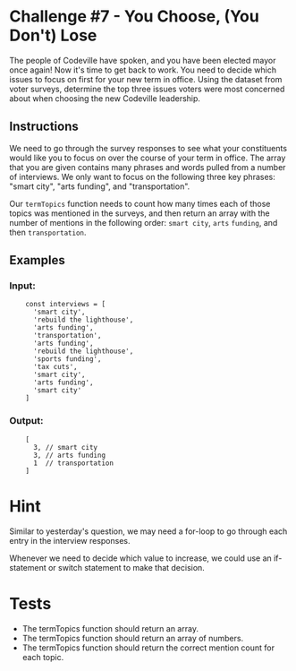 # Challenge #7 - You Choose, (You Don't) Lose
The people of Codeville have spoken, and you have been elected mayor once again! Now it's time to get back to work. You need to decide which issues to focus on first for your new term in office. Using the dataset from voter surveys, determine the top three issues voters were most concerned about when choosing the new Codeville leadership.

## Instructions
We need to go through the survey responses to see what your constituents would like you to focus on over the course of your term in office. The array that you are given contains many phrases and words pulled from a number of interviews. We only want to focus on the following three key phrases: "smart city", "arts funding", and "transportation".

Our `termTopics` function needs to count how many times each of those topics was mentioned in the surveys, and then return an array with the number of mentions in the following order: `smart city`, `arts` `funding`, and then `transportation`.

## Examples

### Input:
```
    const interviews = [
      'smart city',
      'rebuild the lighthouse',
      'arts funding',
      'transportation',
      'arts funding',
      'rebuild the lighthouse',
      'sports funding',
      'tax cuts',
      'smart city',
      'arts funding',
      'smart city'
    ]
```

### Output:
```
    [
      3, // smart city
      3, // arts funding
      1  // transportation
    ]
```

# Hint
Similar to yesterday's question, we may need a for-loop to go through each entry in the interview responses.

Whenever we need to decide which value to increase, we could use an if-statement or switch statement to make that decision.

# Tests
- The termTopics function should return an array.
- The termTopics function should return an array of numbers.
- The termTopics function should return the correct mention count for each topic.
